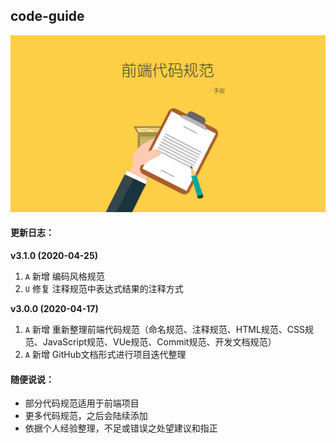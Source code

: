 ## code-guide

![](./_images/readme_start.jpg)

#### 更新日志：

**v3.1.0 (2020-04-25)**

1. `A` 新增 编码风格规范
2. `U` 修复 注释规范中表达式结果的注释方式

**v3.0.0 (2020-04-17)**

1. `A` 新增 重新整理前端代码规范（命名规范、注释规范、HTML规范、CSS规范、JavaScript规范、VUe规范、Commit规范、开发文档规范）
2. `A` 新增 GitHub文档形式进行项目迭代整理



#### 随便说说：

* 部分代码规范适用于前端项目
* 更多代码规范，之后会陆续添加
* 依据个人经验整理，不足或错误之处望建议和指正
